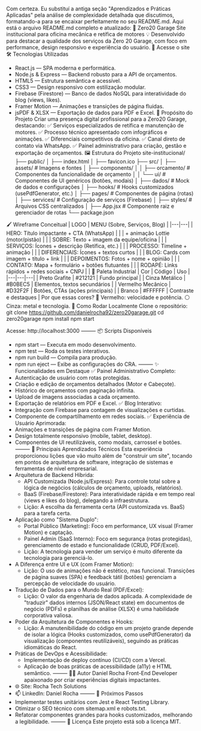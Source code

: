 Com certeza. Eu substituí a antiga seção "Aprendizados e Práticas Aplicadas" pela análise de complexidade detalhada que discutimos, formatando-a para se encaixar perfeitamente no seu README.md.
Aqui está o arquivo README.md completo e atualizado:
🚗 Zero20 Garage
Site institucional para oficina mecânica e retífica de motores
💡 Desenvolvido para destacar a qualidade dos serviços da Zero 20 Garage, com foco em performance, design responsivo e experiência do usuário.
🔗 Acesse o site
🛠️ Tecnologias Utilizadas
 * React.js — SPA moderna e performática.
 * Node.js & Express — Backend robusto para a API de orçamentos.
 * HTML5 — Estrutura semântica e acessível.
 * CSS3 — Design responsivo com estilização modular.
 * Firebase (Firestore) — Banco de dados NoSQL para interatividade do blog (views, likes).
 * Framer Motion — Animações e transições de página fluidas.
 * jsPDF & XLSX — Exportação de dados para PDF e Excel.
🎯 Propósito do Projeto
Criar uma presença digital profissional para a Zero20 Garage, destacando:
✅ Serviços especializados de retífica e manutenção de motores.
✅ Processo técnico apresentado com infográficos e animações.
✅ Diferenciais competitivos da oficina.
✅ Canal direto de contato via WhatsApp.
✅ Painel administrativo para criação, gestão e exportação de orçamentos.
🖼️ Estrutura do Projeto
site-institucional/
├── public/
│   ├── index.html
│   ├── favicon.ico
├── src/
│   ├── assets/            # Imagens e fontes
│   ├── components/
│   │   ├── orcamento/     # Componentes da funcionalidade de orçamento
│   │   └── ui/            # Componentes de UI genéricos (botões, modais)
│   ├── dados/             # Mock de dados e configurações
│   ├── hooks/             # Hooks customizados (usePdfGenerator, etc.)
│   ├── pages/             # Componentes de página (rotas)
│   ├── services/          # Configuração de serviços (Firebase)
│   ├── styles/            # Arquivos CSS centralizados
│   ├── App.jsx            # Componente raiz e gerenciador de rotas
└── package.json

🖌️ Wireframe Conceitual
| LOGO | MENU (Sobre, Serviços, Blog) |
|---|---|
| HERO: Título impactante + CTA (WhatsApp) |  |
| + animação Lottie (motor/pistão) |  |
| SOBRE: Texto + imagem da equipe/oficina |  |
| SERVIÇOS: Ícones + descrição (Retífica, etc.) |  |
| PROCESSO: Timeline + animação |  |
| DIFERENCIAIS: Ícones + textos curtos |  |
| BLOG: Cards com imagem + título + link |  |
| DEPOIMENTOS: Fotos + nome + opinião |  |
| CONTATO: Mapa + formulário + botões flutuantes |  |
| RODAPÉ: Links rápidos + redes sociais + CNPJ |  |
🎨 Paleta Industrial
| Cor | Código | Uso |
|---|---|---|
| Preto Grafite | #212121 | Fundo principal |
| Cinza Metálico | #B0BEC5 | Elementos, textos secundários |
| Vermelho Mecânico | #D32F2F | Botões, CTAs (ações principais) |
| Branco | #FFFFFF | Contraste e destaques |
Por que essas cores?
🔴 Vermelho: velocidade e potência.
⚪ Cinza: metal e tecnologia.
🚀 Como Rodar Localmente
Clone o repositório:
git clone https://github.com/danielrocha92/zero20garage.git
cd zero20garage
npm install
npm start

Acesse: http://localhost:3000
⸻
📦 Scripts Disponíveis
 * npm start — Executa em modo desenvolvimento.
 * npm test — Roda os testes interativos.
 * npm run build — Compila para produção.
 * npm run eject — Exibe as configurações do CRA.
⸻
✨ Funcionalidades em Destaque
✅ Painel Administrativo Completo:
 * Autenticação de usuário com rotas protegidas.
 * Criação e edição de orçamentos detalhados (Motor e Cabeçote).
 * Histórico de orçamentos com paginação infinita.
 * Upload de imagens associadas a cada orçamento.
 * Exportação de relatórios em PDF e Excel.
✅ Blog Interativo:
 * Integração com Firebase para contagem de visualizações e curtidas.
 * Componente de compartilhamento em redes sociais.
✅ Experiência de Usuário Aprimorada:
 * Animações e transições de página com Framer Motion.
 * Design totalmente responsivo (mobile, tablet, desktop).
 * Componentes de UI reutilizáveis, como modais, carrossel e botões.
   ⸻
🌱 Principais Aprendizados Técnicos
Esta experiência proporcionou lições que vão muito além de "construir um site", tocando em pontos de arquitetura de software, integração de sistemas e ferramentas de nível empresarial.
 * Arquitetura de Backend Híbrida:
   * API Customizada (Node.js/Express): Para controle total sobre a lógica de negócios (cálculos de orçamento, uploads, relatórios).
   * BaaS (Firebase/Firestore): Para interatividade rápida e em tempo real (views e likes do blog), delegando a infraestrutura.
   * Lição: A escolha da ferramenta certa (API customizada vs. BaaS) para a tarefa certa.
 * Aplicação como "Sistema Duplo":
   * Portal Público (Marketing): Foco em performance, UX visual (Framer Motion) e captação.
   * Painel Admin (SaaS Interno): Foco em segurança (rotas protegidas), gerenciamento de estado e funcionalidade (CRUD, PDF/Excel).
   * Lição: A tecnologia para vender um serviço é muito diferente da tecnologia para gerenciá-lo.
 * A Diferença entre UI e UX (com Framer Motion):
   * Lição: O uso de animações não é estético, mas funcional. Transições de página suaves (SPA) e feedback tátil (botões) gerenciam a percepção de velocidade do usuário.
 * Tradução de Dados para o Mundo Real (PDF/Excel):
   * Lição: O valor da engenharia de dados aplicada. A complexidade de "traduzir" dados internos (JSON/React state) em documentos de negócio (PDFs) e planilhas de análise (XLSX) é uma habilidade corporativa valiosa.
 * Poder da Arquitetura de Componentes e Hooks:
   * Lição: A manutenibilidade do código em um projeto grande depende de isolar a lógica (Hooks customizados, como usePdfGenerator) da visualização (componentes reutilizáveis), seguindo as práticas idiomáticas do React.
 * Práticas de DevOps e Acessibilidade:
   * Implementação de deploy contínuo (CI/CD) com a Vercel.
   * Aplicação de boas práticas de acessibilidade (a11y) e HTML semântico.
⸻
👨‍💻 Autor
Daniel Rocha
Front-End Developer apaixonado por criar experiências digitais impactantes.
 * 🌐 Site: Rocha Tech Solutions
 * 📫 LinkedIn: Daniel Rocha
⸻
🚧 Próximos Passos
 * Implementar testes unitários com Jest e React Testing Library.
 * Otimizar o SEO técnico com sitemap.xml e robots.txt.
 * Refatorar componentes grandes para hooks customizados, melhorando a legibilidade.
⸻
📄 Licença
Este projeto está sob a licença MIT.
